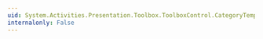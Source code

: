 ```yaml
---
uid: System.Activities.Presentation.Toolbox.ToolboxControl.CategoryTemplate
internalonly: False
---
```

